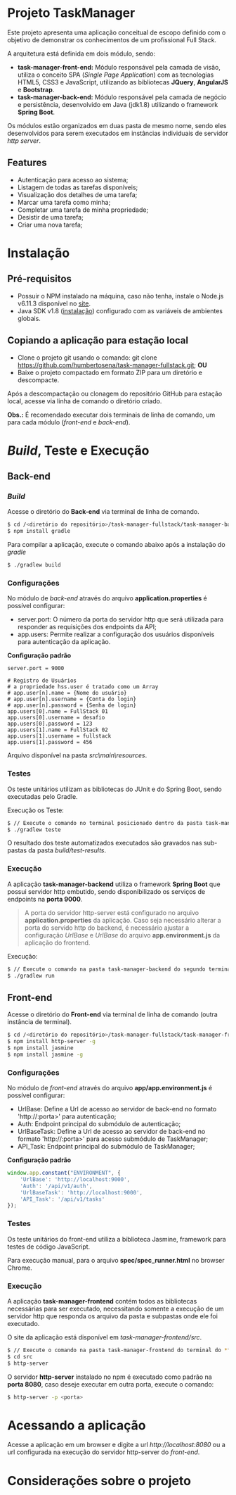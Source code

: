 # Projeto TaskManager

Este projeto apresenta uma aplicação conceitual de escopo definido com o objetivo de demonstrar os conhecimentos de um profissional Full Stack.

A arquitetura está definida em dois módulo, sendo:
- **task-manager-front-end:** Módulo responsável pela camada de visão, utiliza o conceito SPA (*Single Page Application*) com as tecnologias HTML5, CSS3 e JavaScript, utilizando as bibliotecas **JQuery**, **AngularJS** e **Bootstrap**.
- **task-manager-back-end:** Módulo responsável pela camada de negócio e persistência, desenvolvido em Java (jdk1.8) utilizando o framework **Spring Boot**.

Os módulos estão organizados em duas pasta de mesmo nome, sendo eles desenvolvidos para serem executados em instâncias individuais de servidor *http server*.

## Features

- Autenticação para acesso ao sistema;
- Listagem de todas as tarefas disponíveis;
- Visualização dos detalhes de uma tarefa;
- Marcar uma tarefa como minha;
- Completar uma tarefa de minha propriedade;
- Desistir de uma tarefa;
- Criar uma nova tarefa;

# Instalação

## Pré-requisitos
- Possuir o NPM instalado na máquina, caso não tenha, instale o Node.js v6.11.3 disponível no [site](https://docs.npmjs.com/getting-started/installing-node).
- Java SDK v1.8 ([instalação](https://docs.oracle.com/javase/8/docs/technotes/guides/install/install_overview.html)) configurado com as variáveis de ambientes globais.

## Copiando a aplicação para estação local

- Clone o projeto git usando o comando: git clone https://github.com/humbertosena/task-manager-fullstack.git; **OU**
- Baixe o projeto compactado em formato ZIP para um diretório e descompacte.

Após a descompactação ou clonagem do repositório GitHub para estação local, acesse via linha de comando o diretório criado.

**Obs.:** É recomendado executar dois terminais de linha de comando, um para cada módulo (*front-end* e *back-end*).

# *Build*, Teste e Execução

## Back-end

### *Build*
Acesse o diretório do **Back-end** via terminal de linha de comando.
```sh
$ cd /<diretório do repositório>/task-manager-fullstack/task-manager-backend
$ npm install gradle
```

Para compilar a aplicação, execute o comando abaixo após a instalação do *gradle*
```sh
$ ./gradlew build
```

### Configurações
No módulo de *back-end* através do arquivo **application.properties** é possível configurar:
- server.port: O número da porta do servidor http que será utilizada para responder as requisições dos endpoints da API;
- app.users: Permite realizar a configuração dos usuários disponíveis para autenticação da aplicação.

**Configuração padrão**
```properties
server.port = 9000

# Registro de Usuários
# a propriedade hss.user é tratado como um Array
# app.user[n].name = {Nome do usuário}
# app.user[n].username = {Conta do login}
# app.user[n].password = {Senha de login}
app.users[0].name = FullStack 01
app.users[0].username = desafio
app.users[0].password = 123
app.users[1].name = FullStack 02
app.users[1].username = fullstack
app.users[1].password = 456
```

Arquivo disponível na pasta *src\main\resources*.


### Testes
Os teste unitários utilizam as bibliotecas do JUnit e do Spring Boot, sendo executadas pelo Gradle.

Execução os Teste:
```sh
$ // Execute o comando no terminal posicionado dentro da pasta task-manager-backend.
$ ./gradlew teste
```

O resultado dos teste automatizados executados são gravados nas sub-pastas da pasta *build/test-results*.

### Execução
A aplicação **task-manager-backend** utiliza o framework **Spring Boot** que possui servidor http embutido, sendo disponibilizado os serviços de endpoints na **porta 9000**.

> A porta do servidor http-server está configurado no arquivo **application.properties** da aplicação. Caso seja necessário alterar a porta do servido http do backend, é necessário ajustar a configuração *UrlBase* e *UrlBase* do arquivo **app.environment.js** da aplicação do frontend.

Execução:
```sh
$ // Execute o comando na pasta task-manager-backend do segundo terminal
$ ./gradlew run
```

## Front-end

Acesse o diretório do **Front-end** via terminal de linha de comando (outra instância de terminal).

```sh
$ cd /<diretório do repositório>/task-manager-fullstack/task-manager-frontend
$ npm install http-server -g
$ npm install jasmine
$ npm install jasmine -g
```

### Configurações
No módulo de *front-end* através do arquivo **app/app.environment.js** é possível configurar:
- UrlBase: Define a Url de acesso ao servidor de back-end no formato 'http://<hostname>:porta>' para autenticação;
- Auth: Endpoint principal do submódulo de autenticação;
- UrlBaseTask: Define a Url de acesso ao servidor de back-end no formato 'http://<hostname>:porta>' para acesso submódulo de TaskManager;
- API_Task: Endpoint principal do submódulo de TaskManager;

**Configuração padrão**
```js
window.app.constant("ENVIRONMENT", {
    'UrlBase': 'http://localhost:9000',
    'Auth': '/api/v1/auth',
    'UrlBaseTask': 'http://localhost:9000',
    'API_Task': '/api/v1/tasks'
});
```

### Testes
Os teste unitários do front-end utiliza a biblioteca Jasmine, framework para testes de código JavaScript.

Para execução manual, para o arquivo **spec/spec_runner.html** no browser Chrome.

### Execução
A aplicação **task-manager-frontend** contém todos as bibliotecas necessárias para ser executado, necessitando somente a execução de um servidor http que responda os arquivo da pasta e subpastas onde ele foi executado.

O site da aplicação está disponível em *task-manager-frontend/src*.

```sh
$ // Execute o comando na pasta task-manager-frontend do terminal do *front-end*
$ cd src
$ http-server
```

O servidor **http-server** instalado no npm é executado como padrão na **porta 8080**, caso deseje executar em outra porta, execute o comando:
```sh
$ http-server -p <porta>
```

# Acessando a aplicação
Acesse a aplicação em um browser e digite a url *http://localhost:8080* ou a url configurada na execução do servidor http-server do *front-end*.

<imagem>



# Considerações sobre o projeto
